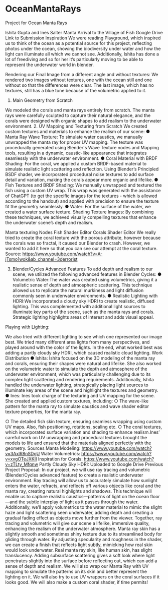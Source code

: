 # OceanMantaRays
Project for Ocean Manta Rays


 Ishita Gupta and Ines Salter
Manta Arrival to the Village of Fish
Google Drive Link to Submission
Inspiration
We were reading Playground, which inspired us to think of the ocean as a potential source for this project, reflecting photos under the ocean, showing the biodiversity under water and how the light can illuminate all which we cannot see. Additionally, Ishita has done a lot of freediving and so for her it’s particularly moving to be able to represent the underwater world in blender.

Rendering our Final Image from a different angle and without textures:
We rendered two images without textures, one with the ocean still and one without so that the differences were clear. The last image, which has no textures, still has a blue tone because of the volumetric applied to it.
1. Main Geometry from Scratch
   
 We modeled the corals and manta rays entirely from scratch. The manta rays were carefully sculpted to capture their natural elegance, and the corals were designed with organic shapes to add realism to the underwater environment.
2. UV Mapping and Texturing from Scratch
We created custom textures and materials to enhance the realism of our scene:
● Manta Ray Wave Texture: To simulate water caustics, we manually unwrapped the manta ray for proper UV mapping. The texture was procedurally generated using Blender's Wave Texture nodes and Mapping tools, resulting in a dynamic, caustic-like appearance that integrates seamlessly with the underwater environment.
● Coral Material with BRDF Shading: For the coral, we applied a custom BRDF-based material to simulate realistic light scattering and reflection. Using Blender’s Principled BSDF shader, we incorporated procedural noise textures to add surface detail and variation, making the corals appear more organic and lifelike.
● Fish Textures and BRDF Shading: We manually unwrapped and textured the fish using a custom UV wrap. This wrap was generated with the assistance of ChatGPT (to get the specific images for the textures - which is allowed according to the handout) and applied with precision to ensure the texture fit the geometry seamlessly.
● Water: For the surface of the water, we created a water surface texture. Shading Texture Images:
By combining these techniques, we achieved visually compelling textures that enhance the underwater scene’s depth and realism.
  
   Manta texturing Nodes
Fish Shader Editor 
Corals Shader Editor
 We really tried to create the coral texture with the porous attribute, however because the corals was so fractal, it caused our Blender to crash. However, we wanted to add it here so that you can see our attempt at the coral texture.
Source: https://www.youtube.com/watch?v=A-jTsmo1wok&ab_channel=3derrorist
   
  3. Blender/Cycles Advanced Features
To add depth and realism to our scene, we utilized the following advanced features in Blender Cycles:
● Volumetric Water:The water was created using volumetrics, giving it a realistic sense of depth and atmospheric scattering. This technique allowed us to replicate the natural murkiness and light diffusion commonly seen in underwater environments.
● Realistic Lighting with HDRI:We incorporated a cloudy sky HDRI to create realistic, diffused lighting. This was complemented with additional light sources to illuminate key parts of the scene, such as the manta rays and corals. Strategic lighting highlights areas of interest and adds visual appeal.
 
  Playing with Lighting:

  We also tried with different lighting to see which one represented our image best. We tried many different area lights from many perspectives, and played around with the color of the lights. In the end, what worked best was adding a partly cloudy sky HDRI, which caused realistic cloud lighting.
Work Distribution
● Ishita:
Ishita focused on the 3D modeling of the manta ray and corals, ensuring their shapes were
natural and lifelike. She also worked on the volumetric water to simulate the depth and atmosphere of the underwater environment, which was particularly challenging due to its complex light scattering and rendering requirements. Additionally, Ishita handled the underwater lighting, strategically placing light sources to illuminate key areas of the scene and highlight the textures and geometry.
● Ines:
Ines took charge of the texturing and UV mapping for the scene. She created and applied custom textures, including:
○ The wave-like pattern for the manta ray to simulate caustics and wave shader editor texture properties, for the manta ray.

○ The detailed fish skin texture, ensuring seamless wrapping using custom UV maps. Also, fish positioning, rotations, scaling etc.
○ The coral textures, which incorporated surface variation and shading to enhance realism.Ines’ careful work on UV unwrapping and procedural textures brought the models to life and ensured that the materials aligned perfectly with the geometry.
Sources
Manta Modeling: https://www.youtube.com/watch?v=3AxlR8nSDgU Water Volumetrics: https://www.youtube.com/watch?v=xvgOTeJXKII Inspiration for Corals: https://www.youtube.com/watch?v=zTLty_Mfqnw Partly Cloudy Sky HDRI: Uploaded to Google Drive
Previous Project Proposal:
In our project, we will use ray tracing and volumetric (Blender/Cycles advanced feature) to create a realistic underwater environment. Ray tracing will allow us to accurately simulate how sunlight enters the water, refracts, and reflects off various objects like coral and the manta ray, creating natural highlights and shadows. This technique will enable us to capture realistic caustics—patterns of light on the ocean floor—and the subtle interplay of light as it passes through the water. Additionally, we’ll apply volumetrics to the water material to mimic the slight haze and light scattering seen underwater, adding depth and creating a gradual fading effect as objects move further from the viewer. Together, ray tracing and volumetric will give our scene a lifelike, immersive quality, enhancing the realism of the underwater atmosphere.
Manta ray skin has a slightly smooth and sometimes shiny texture due to its streamlined body for gliding through water. By adjusting specularity and roughness in the shader, we can create a finish that reflects light subtly, mimicking how real skin would look underwater.
Real manta ray skin, like human skin, has slight translucency. Adding subsurface scattering gives a soft look where light penetrates slightly into the surface before reflecting out, which can add a sense of depth and realism.
We will also wrap our Manta Ray with UV mapping to simulate the patterns on its skin and better represent the lighting on it. We will also try to use UV wrappers on the coral surfaces if it looks good.
We will also make a custom coral shader, if time permits!
